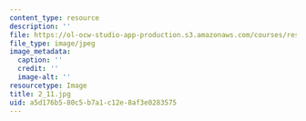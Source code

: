 ```yaml
---
content_type: resource
description: ''
file: https://ol-ocw-studio-app-production.s3.amazonaws.com/courses/res-18-006-calculus-revisited-single-variable-calculus-fall-2010/a5d176b580c5b7a1c12e8af3e0283575_2_11.jpg
file_type: image/jpeg
image_metadata:
  caption: ''
  credit: ''
  image-alt: ''
resourcetype: Image
title: 2_11.jpg
uid: a5d176b5-80c5-b7a1-c12e-8af3e0283575
---
```

